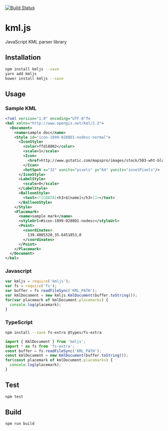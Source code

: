 [![Build Status](https://travis-ci.org/endoh0509/kml.js.svg?branch=master)](https://travis-ci.org/endoh0509/kml.js)

# kml.js

JavaScript KML parser library

## Installation

```sh
npm install kmljs --save
yarn add kmljs
bower install kmljs --save
```

## Usage

### Sample KML
```xml
<?xml version="1.0" encoding="UTF-8"?>
<kml xmlns="http://www.opengis.net/kml/2.2">
  <Document>
    <name>sample doc</name>
    <Style id="icon-1899-0288D1-nodesc-normal">
      <IconStyle>
        <color>ffd18802</color>
        <scale>1</scale>
        <Icon>
          <href>http://www.gstatic.com/mapspro/images/stock/503-wht-blank_maps.png</href>
        </Icon>
        <hotSpot x="32" xunits="pixels" y="64" yunits="insetPixels"/>
      </IconStyle>
      <LabelStyle>
        <scale>0</scale>
      </LabelStyle>
      <BalloonStyle>
        <text><![CDATA[<h3>$[name]</h3>]]></text>
      </BalloonStyle>
    </Style>
    <Placemark>
      <name>sample mark</name>
      <styleUrl>#icon-1899-0288D1-nodesc</styleUrl>
      <Point>
        <coordinates>
          139.4085320,35.6451853,0
        </coordinates>
      </Point>
    </Placemark>
  </Document>
</kml>
```

### Javascript

```js
var kmljs = require('kmljs');
var fs = require('fs');
var buffer = fs.readFileSync('KML_PATH');
var kmlDocument = new kmljs.KmlDocument(buffer.toString());
for(var placemark of kmlDocument.placemarks) {
  console.log(placemark);
}
```

### TypeScript

```bash
npm install --save fs-extra @types/fs-extra
```

```ts
import { KmlDocument } from 'kmljs';
import * as fs from 'fs-extra';
const buffer = fs.readFileSync('KML_PATH');
const kmlDocument = new KmlDocument(buffer.toString());
for(const placemark of kmlDocument.placemarks) {
  console.log(placemark);
}
```

## Test

```sh
npm test
```

## Build

```sh
npm run build
```
